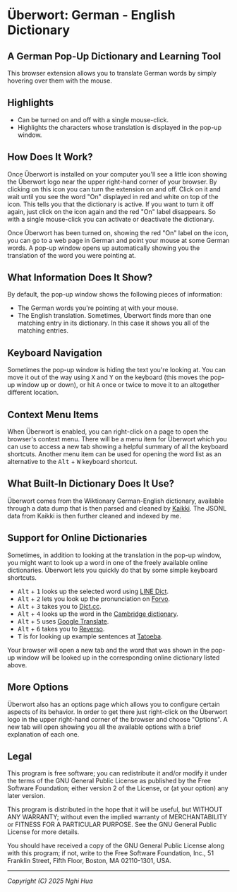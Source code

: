 # Überwort: German - English Dictionary

## A German Pop-Up Dictionary and Learning Tool

This browser extension allows you to translate German words
by simply hovering over them with the mouse.

## Highlights

- Can be turned on and off with a single mouse-click.
- Highlights the characters whose translation is displayed in the pop-up
  window.

## How Does It Work?

Once Überwort is installed on your computer you'll see a little icon showing
the Überwort logo near the upper right-hand corner of your browser. By
clicking on this icon you can turn the extension on and off. Click on it and
wait until you see the word "On" displayed in red and white on top of the icon.
This tells you that the dictionary is active. If you want to turn it off again,
just click on the icon again and the red "On" label disappears. So with a
single mouse-click you can activate or deactivate the dictionary.

Once Überwort has been turned on, showing the red "On" label on the icon, you
can go to a web page in German and point your mouse at some German words.
A pop-up window opens up automatically showing you the translation of the word
you were pointing at.

## What Information Does It Show?

By default, the pop-up window shows the following pieces of information:

- The German words you're pointing at with your mouse.
- The English translation. Sometimes, Überwort finds more than one matching
  entry in its dictionary. In this case it shows you all of the matching
  entries.

## Keyboard Navigation

Sometimes the pop-up window is hiding the text you're looking at. You can move
it out of the way using <kbd>X</kbd> and <kbd>Y</kbd> on the keyboard (this
moves the pop-up window up or down), or hit <kbd>A</kbd> once or twice to move
it to an altogether different location.

## Context Menu Items

When Überwort is enabled, you can right-click on a page to open the browser's
context menu. There will be a menu item for Überwort which you can use to access
a new tab showing a helpful summary of all the keyboard shortcuts. Another
menu item can be used for opening the word list as an alternative to the
<kbd>Alt</kbd> + <kbd>W</kbd> keyboard shortcut.

## What Built-In Dictionary Does It Use?

Überwort comes from the Wiktionary German-English dictionary, available through a data dump that is then parsed and cleaned by [Kaikki](https://kaikki.org/). The JSONL data from Kaikki is then further cleaned and indexed by me.

## Support for Online Dictionaries

Sometimes, in addition to looking at the translation in the pop-up window, you might
want to look up a word in one of the freely available online dictionaries. Überwort
lets you quickly do that by some simple keyboard shortcuts.

- <kbd>Alt</kbd> + <kbd>1</kbd> looks up the selected word using [LINE Dict](https://dict.naver.com/linedict/zhendict).
- <kbd>Alt</kbd> + <kbd>2</kbd> lets you look up the pronunciation on [Forvo](https://forvo.com).
- <kbd>Alt</kbd> + <kbd>3</kbd> takes you to [Dict.cc](https://dict.cc).
- <kbd>Alt</kbd> + <kbd>4</kbd> looks up the word in the [Cambridge dictionary](https://dictionary.cambridge.org/).
- <kbd>Alt</kbd> + <kbd>5</kbd> uses [Google Translate](https://translate.google.com/).
- <kbd>Alt</kbd> + <kbd>6</kbd> takes you to [Reverso](https://reverso.net).
- <kbd>T</kbd> is for looking up example sentences at [Tatoeba](https://tatoeba.org).

Your browser will open a new tab and the word that was shown in the pop-up window
will be looked up in the corresponding online dictionary listed above.

## More Options

Überwort also has an options page which allows you to configure certain aspects
of its behavior. In order to get there just right-click on the Überwort logo
in the upper right-hand corner of the browser and choose "Options". A new tab
will open showing you all the available options with a brief explanation of
each one.

## Legal

This program is free software; you can redistribute it and/or
modify it under the terms of the GNU General Public License
as published by the Free Software Foundation; either version 2
of the License, or (at your option) any later version.

This program is distributed in the hope that it will be useful,
but WITHOUT ANY WARRANTY; without even the implied warranty of
MERCHANTABILITY or FITNESS FOR A PARTICULAR PURPOSE. See the
GNU General Public License for more details.

You should have received a copy of the GNU General Public License
along with this program; if not, write to the Free Software
Foundation, Inc., 51 Franklin Street, Fifth Floor, Boston, MA 02110-1301, USA.

---

_Copyright (C) 2025 Nghi Hua_
